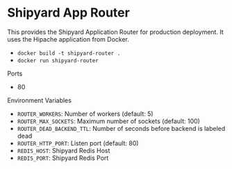 # Shipyard App Router

This provides the Shipyard Application Router for production deployment.  It uses
the Hipache application from Docker.

* `docker build -t shipyard-router .`
* `docker run shipyard-router`

Ports

* 80

Environment Variables

* `ROUTER_WORKERS`: Number of workers (default: 5)
* `ROUTER_MAX_SOCKETS`: Maximum number of sockets (default: 100)
* `ROUTER_DEAD_BACKEND_TTL`: Number of seconds before backend is labeled dead
* `ROUTER_HTTP_PORT`: Listen port (default: 80)
* `REDIS_HOST`: Shipyard Redis Host
* `REDIS_PORT`: Shipyard Redis Port
